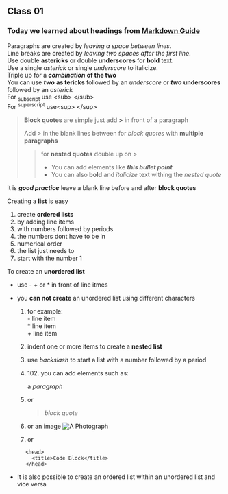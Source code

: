 ## Class 01

### Today we learned about headings from [Markdown Guide](https://www.markdownguide.org/basic-syntax/#headings)

Paragraphs are created by *leaving a space between lines*.  
Line breaks are created by *leaving two spaces after the first line*.  
Use double **astericks** or double __underscores__ for **bold** text.  
Use a single *asterick* or single _underscore_ to italicize.  
Triple up for a ***combination*** **of the two**  
You can use **_two_** **as
tericks** followed by an _underscore_ or __*two*__ __underscores__ followed by an *asterick*  
For <sub>subscript</sub> use \<sub\>  \</sub\>  
For <sup>superscript</sup> use\<sup\> \</sup\>


>**Block quotes** are simple  just add **>** in front of a paragraph
>
> Add *>* in the blank lines between for *block quotes* with **multiple paragraphs**
>> for **nested quotes** double up on *>*
>> - You can add elements like *__this bullet point__*
>> - You can also **bold** and *italicize* text withing the *nested quote*

it is **_good practice_** leave a blank line before and after **block quotes**

Creating a **list** is easy
1. create **ordered lists**
2. by adding line items
3. with numbers followed by periods
4. the numbers dont have to be in
7. numerical order
10. the list just needs to 
5. start with the number 1 

To create an __unordered list__
- use - + or * in front of line itmes
- you __can not create__ an unordered list using different characters

  1. for example:  
  \- line item  
  \* line item  
  \+ line item

  5.  indent one or more items to create a __nested list__

  6.  use _backslash_ to start a list with a number followed by a period

  7.  102\. you can add elements such as:


      a _paragraph_

  8. or
      > _block quote_

  9. or an image ![A Photograph](https://www.gannett-cdn.com/presto/2021/03/22/NRCD/9d9dd9e4-e84a-402e-ba8f-daa659e6e6c5-PhotoWord_003.JPG)
  8. or
```
      <head>
        <title>Code Block</title>
      </head>
```

- It is also possible to create an ordered list within an unordered list and vice versa



  

